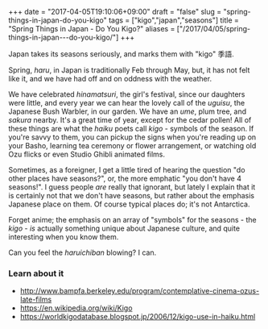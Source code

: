 +++
date = "2017-04-05T19:10:06+09:00"
draft = "false"
slug = "spring-things-in-japan-do-you-kigo"
tags = ["kigo","japan","seasons"]
title = "Spring Things in Japan - Do You Kigo?"
aliases = ["/2017/04/05/spring-things-in-japan---do-you-kigo/"]
+++

Japan takes its seasons seriously, and marks them with "kigo" 季語. 

<!--more-->

Spring, _haru_, in Japan is traditionally Feb through May, but, it has not felt like it, and we have had off and on oddness with the weather. 

We have celebrated _hinamatsuri_, the girl's festival, since our daughters were little, and every year we can hear the lovely call of the _uguisu_, the Japanese Bush Warbler, in our garden. We have an _ume_, plum tree, and _sakura_ nearby. It's a great time of year, except for the cedar pollen! All of these things are what the _haiku_ poets call _kigo_ - symbols of the season. If you're savvy to them, you can pickup the signs when you're reading up on your Basho, learning tea ceremony or flower arrangement, or watching old Ozu flicks or even Studio Ghibli animated films. 

Sometimes, as a foreigner, I get a little tired of hearing the question "do other places have seasons?", or, the more emphatic "you don't have 4 seasons!". I guess people _are_ really that ignorant, but lately I explain that it is certainly not that we don't have seasons, but rather about the emphasis Japanese place on them. Of course typical places do; it's not Antarctica. 

Forget anime; the emphasis on an array of "symbols" for the seasons - the _kigo_ - _is_ actually something unique about Japanese culture, and quite interesting when you know them. 

Can you feel the _haruichiban_ blowing? I can. 

### Learn about it

* http://www.bampfa.berkeley.edu/program/contemplative-cinema-ozus-late-films
* https://en.wikipedia.org/wiki/Kigo
* https://worldkigodatabase.blogspot.jp/2006/12/kigo-use-in-haiku.html




